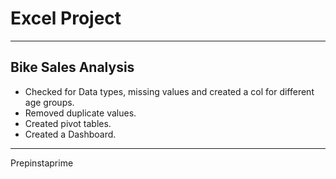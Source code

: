 # Excel Project
-------------------------------------------------------------
 ## Bike Sales Analysis

- Checked for Data types, missing values and  created a col for different age groups.
- Removed duplicate values.
- Created pivot tables.
- Created a Dashboard.

----------------------------------------------------------------
Prepinstaprime
